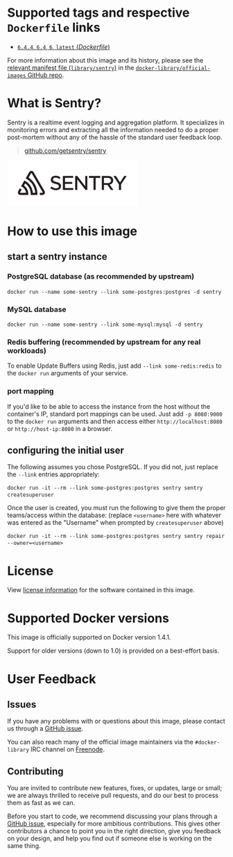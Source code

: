 # Supported tags and respective `Dockerfile` links

- [`6.4.4`, `6.4`, `6`, `latest` (*Dockerfile*)](https://github.com/docker-library/sentry/blob/08e7bf99eee1e7a879422fc474b73a6fafecbc31/Dockerfile)

For more information about this image and its history, please see the [relevant
manifest file
(`library/sentry`)](https://github.com/docker-library/official-images/blob/master/library/sentry)
in the [`docker-library/official-images` GitHub
repo](https://github.com/docker-library/official-images).

# What is Sentry?

Sentry is a realtime event logging and aggregation platform. It specializes in
monitoring errors and extracting all the information needed to do a proper
post-mortem without any of the hassle of the standard user feedback loop.

> [github.com/getsentry/sentry](https://github.com/getsentry/sentry)

![logo](https://raw.githubusercontent.com/docker-library/docs/master/sentry/logo.png)

# How to use this image

## start a sentry instance

### PostgreSQL database (as recommended by upstream)

    docker run --name some-sentry --link some-postgres:postgres -d sentry

### MySQL database

    docker run --name some-sentry --link some-mysql:mysql -d sentry

### Redis buffering (recommended by upstream for any real workloads)

To enable Update Buffers using Redis, just add `--link some-redis:redis` to the
`docker run` arguments of your service.

### port mapping

If you'd like to be able to access the instance from the host without the
container's IP, standard port mappings can be used.  Just add `-p 8080:9000` to
the `docker run` arguments and then access either `http://localhost:8080` or
`http://host-ip:8080` in a browser.

## configuring the initial user

The following assumes you chose PostgreSQL.  If you did not, just replace the
`--link` entries appropriately:

    docker run -it --rm --link some-postgres:postgres sentry sentry createsuperuser

Once the user is created, you must run the following to give them the proper
teams/access within the database: (replace `<username>` here with whatever was
entered as the "Username" when prompted by `createsuperuser` above)

    docker run -it --rm --link some-postgres:postgres sentry sentry repair --owner=<username>

# License

View [license
information](https://github.com/getsentry/sentry/blob/master/LICENSE) for the
software contained in this image.

# Supported Docker versions

This image is officially supported on Docker version 1.4.1.

Support for older versions (down to 1.0) is provided on a best-effort basis.

# User Feedback

## Issues

If you have any problems with or questions about this image, please contact us
 through a [GitHub issue](https://github.com/docker-library/sentry/issues).

You can also reach many of the official image maintainers via the
`#docker-library` IRC channel on [Freenode](https://freenode.net).

## Contributing

You are invited to contribute new features, fixes, or updates, large or small;
we are always thrilled to receive pull requests, and do our best to process them
as fast as we can.

Before you start to code, we recommend discussing your plans
through a [GitHub issue](https://github.com/docker-library/sentry/issues), especially for more ambitious
contributions. This gives other contributors a chance to point you in the right
direction, give you feedback on your design, and help you find out if someone
else is working on the same thing.

